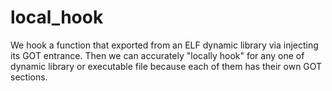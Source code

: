 # local_hook
We hook a function that exported from an ELF dynamic library via injecting its GOT entrance. Then we can accurately "locally hook" for any one of dynamic library or executable file because each of them has their own GOT sections.
